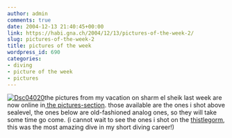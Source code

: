 ```yaml
---
author: admin
comments: true
date: 2004-12-13 21:40:45+00:00
link: https://habi.gna.ch/2004/12/13/pictures-of-the-week-2/
slug: pictures-of-the-week-2
title: pictures of the week
wordpress_id: 690
categories:
- diving
- picture of the week
- pictures
---
```



[![Dsc04020](https://habi.gna.ch/blog/images/DSC04020-tm.jpg)](https://habi.gna.ch/blog/images/DSC04020.jpg)the pictures from my vacation on sharm el sheik last week are now online in[ the pictures-section](https://habi.gna.ch/pics/Sharm/). those available are the ones i shot above sealevel, the ones below are old-fashioned analog ones, so they will take some time go come. (i cannot wait to see the ones i shot on the [thistlegorm](http://www.touregypt.net/vdc/Thistle.htm), this was the most amazing dive in my short diving career!)

